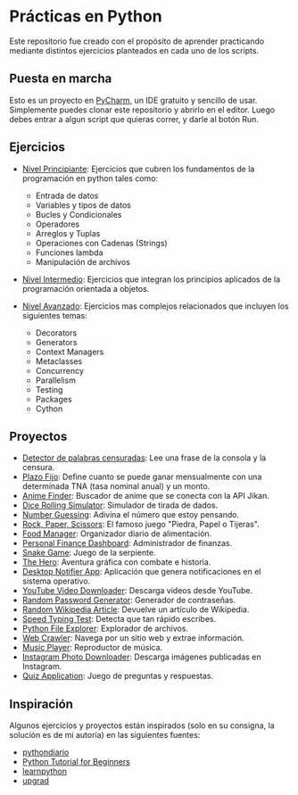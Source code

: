 # Prácticas en Python
Este repositorio fue creado con el propósito de aprender practicando mediante distintos ejercicios planteados en cada uno de los scripts.

## Puesta en marcha
Esto es un proyecto en [PyCharm](https://www.jetbrains.com/es-es/pycharm/download/), un IDE gratuito y sencillo de usar. Simplemente puedes clonar este repositorio y abrirlo en el editor. Luego debes entrar a algun script que quieras correr, y darle al botón Run.

## Ejercicios
- [Nivel Principiante](level_beginner/README.md): Ejercicios que cubren los fundamentos de la programación en python tales como:
  - Entrada de datos
  - Variables y tipos de datos
  - Bucles y Condicionales
  - Operadores
  - Arreglos y Tuplas
  - Operaciones con Cadenas (Strings)
  - Funciones lambda
  - Manipulación de archivos


- [Nivel Intermedio](level_intermediate/README.md): Ejercicios que integran los principios aplicados de la programación orientada a objetos.


- [Nivel Avanzado](level_advance/README.md): Ejercicios mas complejos relacionados que incluyen los siguientes temas:
  - Decorators
  - Generators
  - Context Managers
  - Metaclasses
  - Concurrency
  - Parallelism
  - Testing
  - Packages
  - Cython

## Proyectos
- [Detector de palabras censuradas](projects/bad_word_detector.py): Lee una frase de la consola y la censura.
- [Plazo Fijo](projects/plazo_fijo.py): Define cuanto se puede ganar mensualmente con una determinada TNA (tasa nominal anual) y un monto.
- [Anime Finder](projects/anime_finder.py): Buscador de anime que se conecta con la API Jikan.
- [Dice Rolling Simulator](projects/dice_rolling_simulator.py): Simulador de tirada de dados.
- [Number Guessing](projects/number_guessing.py): Adivina el número que estoy pensando.
- [Rock, Paper, Scissors](projects/rock_paper_scissors.py): El famoso juego "Piedra, Papel o Tijeras".
- [Food Manager](wip.py): Organizador diario de alimentación.
- [Personal Finance Dashboard](wip.py): Administrador de finanzas.
- [Snake Game](wip.py): Juego de la serpiente.
- [The Hero](wip.py): Aventura gráfica con combate e historia.
- [Desktop Notifier App](wip.py): Aplicación que genera notificaciones en el sistema operativo.
- [YouTube Video Downloader](wip.py): Descarga videos desde YouTube.
- [Random Password Generator](wip.py): Generador de contraseñas.
- [Random Wikipedia Article](wip.py): Devuelve un artículo de Wikipedia.
- [Speed Typing Test](wip.py): Detecta que tan rápido escribes.
- [Python File Explorer](wip.py): Explorador de archivos.
- [Web Crawler](wip.py): Navega por un sitio web y extrae información.
- [Music Player](wip.py): Reproductor de música.
- [Instagram Photo Downloader](wip.py): Descarga imágenes publicadas en Instagram.
- [Quiz Application](wip.py): Juego de preguntas y respuestas.

## Inspiración
Algunos ejercicios y proyectos están inspirados (solo en su consigna, la solución es de mi autoría) en las siguientes fuentes:
- [pythondiario](https://pythondiario.com/ejercicios-de-programacion-python)
- [Python Tutorial for Beginners](https://youtu.be/B9nFMZIYQl0)
- [learnpython](https://www.learnpython.org/)
- [upgrad](https://www.upgrad.com/blog/python-projects-ideas-topics-beginners/)